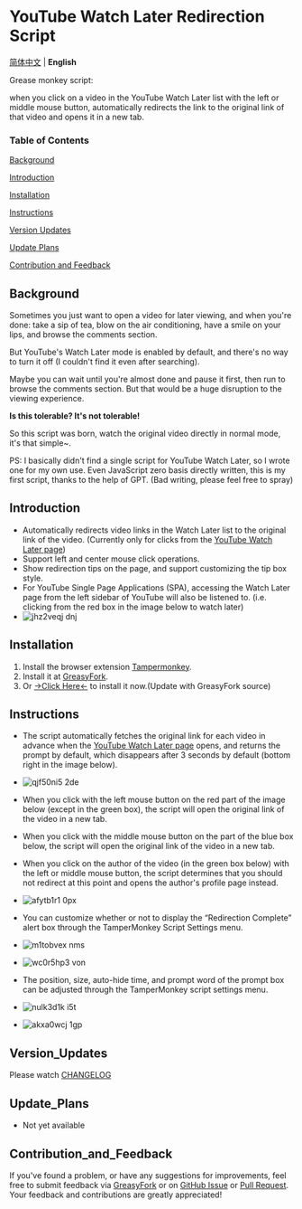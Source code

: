 # YouTube Watch Later Redirection Script

[简体中文](https://github.com/JerryYang-30/YouTube-Watch-Later-Redirect#youtube-%E7%A8%8D%E5%90%8E%E5%86%8D%E7%9C%8B%E9%87%8D%E5%AE%9A%E5%90%91%E8%84%9A%E6%9C%AC) | **English**

Grease monkey script: 

when you click on a video in the YouTube Watch Later list with the left or middle mouse button, automatically redirects the link to the original link of that video and opens it in a new tab.

### Table of Contents

[Background](#Background)

[Introduction](#Introduction)

[Installation](#Installation)

[Instructions](#Instructions)

[Version Updates](#Version_Updates)

[Update Plans](#Update_Plans)

[Contribution and Feedback](#Contribution_and_Feedback)

## Background

Sometimes you just want to open a video for later viewing, and when you're done: take a sip of tea, blow on the air conditioning, have a smile on your lips, and browse the comments section.

But YouTube's Watch Later mode is enabled by default, and there's no way to turn it off (I couldn't find it even after searching).

Maybe you can wait until you're almost done and pause it first, then run to browse the comments section. But that would be a huge disruption to the viewing experience.

**Is this tolerable? It's not tolerable!**

So this script was born, watch the original video directly in normal mode, it's that simple~.

PS: I basically didn't find a single script for YouTube Watch Later, so I wrote one for my own use. Even JavaScript zero basis directly written, this is my first script, thanks to the help of GPT. (Bad writing, please feel free to spray)

## Introduction

- Automatically redirects video links in the Watch Later list to the original link of the video. (Currently only for clicks from the [YouTube Watch Later page](https://www.youtube.com/playlist?list=WL))
- Support left and center mouse click operations.
- Show redirection tips on the page, and support customizing the tip box style.
- For YouTube Single Page Applications (SPA), accessing the Watch Later page from the left sidebar of YouTube will also be listened to. (i.e. clicking from the red box in the image below to watch later)
- ![jhz2veqj dnj](https://github.com/user-attachments/assets/de786f65-5254-4fe9-b3fc-c98de3165d61)


## Installation

1. Install the browser extension [Tampermonkey](https://www.tampermonkey.net/).
2. Install it at [GreasyFork](https://greasyfork.org/zh-CN/scripts/507417-youtube-%E7%A8%8D%E5%90%8E%E5%86%8D%E7%9C%8B%E9%87%8D%E5%AE%9A%E5%90%91).
3. Or [→Click Here←](https://github.com/JerryYang-30/YouTube-Watch-Later-Redirect/raw/main/YouTube-Watch-Later-Redirect.user.js) to install it now.(Update with GreasyFork source)
   

## Instructions

- The script automatically fetches the original link for each video in advance when the [YouTube Watch Later page](https://www.youtube.com/playlist?list=WL) opens, and returns the prompt by default, which disappears after 3 seconds by default (bottom right in the image below).
- ![qjf50ni5 2de](https://github.com/user-attachments/assets/39bbaa0e-e758-4d3a-8e90-cbadb5a540fe)
- When you click with the left mouse button on the red part of the image below (except in the green box), the script will open the original link of the video in a new tab.
- When you click with the middle mouse button on the part of the blue box below, the script will open the original link of the video in a new tab.
- When you click on the author of the video (in the green box below) with the left or middle mouse button, the script determines that you should not redirect at this point and opens the author's profile page instead.
- ![afytb1r1 0px](https://github.com/user-attachments/assets/e6170b88-2a40-40b3-80f7-60b8f5afb8ac)
- You can customize whether or not to display the “Redirection Complete” alert box through the TamperMonkey Script Settings menu.
- ![m1tobvex nms](https://github.com/user-attachments/assets/317d350b-4c50-463f-9e93-c8e454a80a07)
- ![wc0r5hp3 von](https://github.com/user-attachments/assets/b701f0b6-30a3-4a3a-96bc-7c390f59bd84)

- The position, size, auto-hide time, and prompt word of the prompt box can be adjusted through the TamperMonkey script settings menu.
- ![nulk3d1k i5t](https://github.com/user-attachments/assets/962120d8-0b76-41fd-ba78-bcf8f590e9eb)
- ![akxa0wcj 1gp](https://github.com/user-attachments/assets/b9a88306-3673-4d48-b232-7c951bc5b0c3)

## Version_Updates

Please watch [CHANGELOG](https://github.com/JerryYang-30/YouTube-Watch-Later-Redirect/blob/main/CHANGELOG.md)

## Update_Plans

- Not yet available

## Contribution_and_Feedback

If you've found a problem, or have any suggestions for improvements, feel free to submit feedback via [GreasyFork](https://greasyfork.org/zh-CN/scripts/507417-youtube-%E7%A8%8D%E5%90%8E%E5%86%8D%E7%9C%8B%E9%87%8D%E5%AE%9A%E5%90%91/feedback) or on [GitHub Issue](https://github.com/JerryYang-30/YouTube-Watch-Later-Redirect/issues) or [Pull Request](https://github.com/JerryYang-30/YouTube-Watch-Later-Redirect/pulls). Your feedback and contributions are greatly appreciated!
